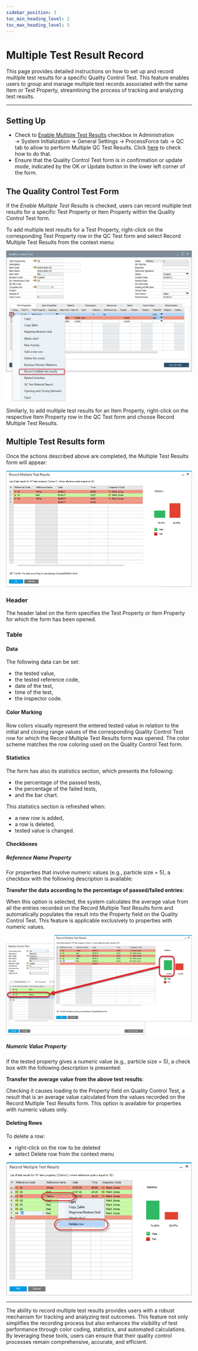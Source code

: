 ```yaml
---
sidebar_position: 3
toc_min_heading_level: 2
toc_max_heading_level: 5
---
```


# Multiple Test Result Record

This page provides detailed instructions on how to set up and record multiple test results for a specific Quality Control Test. This feature enables users to group and manage multiple test records associated with the same Item or Test Property, streamlining the process of tracking and analyzing test results.

---

## Setting Up

- Check to [Enable Multiple Test Results](../../system-initialization/general-settings/qc-tab.md) checkbox in Administration → System Initialization → General Settings → ProcessForce tab → QC tab to allow to perform Multiple QC Test Results. Click [here](../../system-initialization/general-settings/qc-tab.md) to check how to do that.
- Ensure that the Quality Control Test form is in confirmation or update mode, indicated by the OK or Update button in the lower left corner of the form.

## The Quality Control Test Form

If the *Enable Multiple Test Results* is checked, users can record multiple test results for a specific Test Property or Item Property within the Quality Control Test form.

To add multiple test results for a Test Property, right-click on the corresponding Test Property row in the QC Test form and select Record Multiple Test Results from the context menu:

![Multiple Test Result Record](./media/multiple-test-result-record/multiple-test-results.webp)

Similarly, to add multiple test results for an Item Property, right-click on the respective Item Property row in the QC Test form and choose Record Multiple Test Results.

## Multiple Test Results form

Once the actions described above are completed, the Multiple Test Results form will appear:

![Multiple Test](./media/multiple-test-result-record/record-multiple-test-results.webp)

### Header

The header label on the form specifies the Test Property or Item Property for which the form has been opened.

### Table

#### Data

The following data can be set:

- the tested value,
- the tested reference code,
- date of the test,
- time of the test,
- the inspector code.

#### Color Marking

Row colors visually represent the entered tested value in relation to the initial and closing range values of the corresponding Quality Control Test row for which the Record Multiple Test Results form was opened. The color scheme matches the row coloring used on the Quality Control Test form.

#### Statistics

The form has also its statistics section, which presents the following:

- the percentage of the passed tests,
- the percentage of the failed tests,
- and the bar chart.

This statistics section is refreshed when:

- a new row is added,
- a row is deleted,
- tested value is changed.

#### Checkboxes

##### Reference Name Property

For properties that involve numeric values (e.g., particle size = 5), a checkbox with the following description is available:

**Transfer the data according to the percentage of passed/failed entries**:

When this option is selected, the system calculates the average value from all the entries recorded on the Record Multiple Test Results form and automatically populates the result into the Property field on the Quality Control Test. This feature is applicable exclusively to properties with numeric values.

![Multiple Results Copied](./media/multiple-test-result-record/multiple-results-copied.webp)

##### Numeric Value Property

If the tested property gives a numeric value (e.g., particle size = 5), a check box with the following description is presented:

**Transfer the average value from the above test results**:

Checking it causes loading to the Property field on Quality Control Test, a result that is an average value calculated from the values recorded on the Record Multiple Test Results form. This option is available for properties with numeric values only.

#### Deleting Rows

To delete a row:

- right-click on the row to be deleted
- select Delete row from the context menu

![Deleting Rows](./media/multiple-test-result-record/record-multiple-test-results-deleting.png)

---
The ability to record multiple test results provides users with a robust mechanism for tracking and analyzing test outcomes. This feature not only simplifies the recording process but also enhances the visibility of test performance through color coding, statistics, and automated calculations. By leveraging these tools, users can ensure that their quality control processes remain comprehensive, accurate, and efficient.

